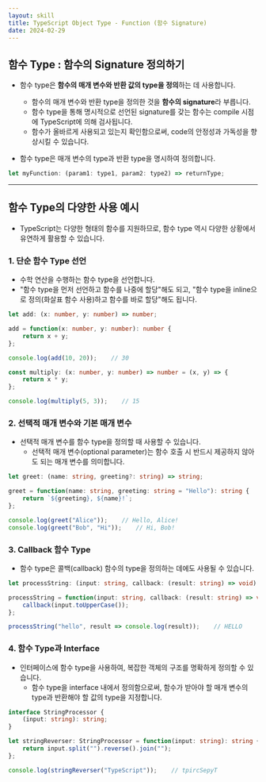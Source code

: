 ```yaml
---
layout: skill
title: TypeScript Object Type - Function (함수 Signature)
date: 2024-02-29
---
```



## 함수 Type : 함수의 Signature 정의하기

- 함수 type은 **함수의 매개 변수와 반환 값의 type을 정의**하는 데 사용합니다.
    - 함수의 매개 변수와 반환 type을 정의한 것을 **함수의 signature**라 부릅니다.
    - 함수 type을 통해 명시적으로 선언된 signature를 갖는 함수는 compile 시점에 TypeScript에 의해 검사됩니다.
    - 함수가 올바르게 사용되고 있는지 확인함으로써, code의 안정성과 가독성을 향상시킬 수 있습니다.

- 함수 type은 매개 변수의 type과 반환 type을 명시하여 정의합니다.

```typescript
let myFunction: (param1: type1, param2: type2) => returnType;
```


---


## 함수 Type의 다양한 사용 예시

- TypeScript는 다양한 형태의 함수를 지원하므로, 함수 type 역시 다양한 상황에서 유연하게 활용할 수 있습니다.


### 1. 단순 함수 Type 선언

- 수학 연산을 수행하는 함수 type을 선언합니다.
- "함수 type을 먼저 선언하고 함수를 나중에 할당"해도 되고, "함수 type을 inline으로 정의(화살표 함수 사용)하고 함수를 바로 할당"해도 됩니다.

```typescript
let add: (x: number, y: number) => number;

add = function(x: number, y: number): number {
    return x + y;
};

console.log(add(10, 20));    // 30
```

```typescript
const multiply: (x: number, y: number) => number = (x, y) => {
    return x * y;
};

console.log(multiply(5, 3));    // 15
```


### 2. 선택적 매개 변수와 기본 매개 변수

- 선택적 매개 변수를 함수 type을 정의할 때 사용할 수 있습니다.
    - 선택적 매개 변수(optional parameter)는 함수 호출 시 반드시 제공하지 않아도 되는 매개 변수를 의미합니다.

```typescript
let greet: (name: string, greeting?: string) => string;

greet = function(name: string, greeting: string = "Hello"): string {
    return `${greeting}, ${name}!`;
};

console.log(greet("Alice"));    // Hello, Alice!
console.log(greet("Bob", "Hi"));    // Hi, Bob!
```


### 3. Callback 함수 Type

- 함수 type은 콜백(callback) 함수의 type을 정의하는 데에도 사용될 수 있습니다.

```typescript
let processString: (input: string, callback: (result: string) => void) => void;

processString = function(input: string, callback: (result: string) => void): void {
    callback(input.toUpperCase());
};

processString("hello", result => console.log(result));    // HELLO
```


### 4. 함수 Type과 Interface

- 인터페이스에 함수 type을 사용하여, 복잡한 객체의 구조를 명확하게 정의할 수 있습니다.
    - 함수 type을 interface 내에서 정의함으로써, 함수가 받아야 할 매개 변수의 type과 반환해야 할 값의 type을 지정합니다.


```typescript
interface StringProcessor {
    (input: string): string;
}

let stringReverser: StringProcessor = function(input: string): string {
    return input.split("").reverse().join("");
};

console.log(stringReverser("TypeScript"));    // tpircSepyT
```
